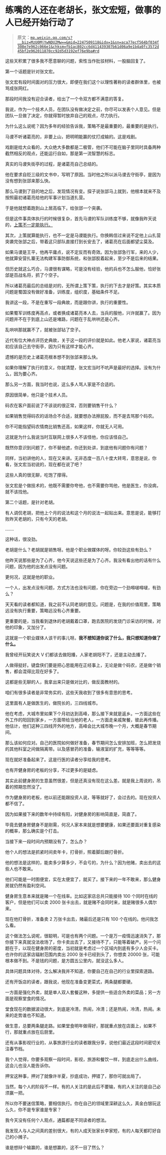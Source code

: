 # 练嘴的人还在老胡长，张文宏短，做事的人已经开始行动了

> 原文：[`mp.weixin.qq.com/s?__biz=MzU0MjYwNDU2Mw==&mid=2247509118&idx=1&sn=aca77ecf564bf034f308e7e962c066e1&chksm=fb1ac802cc6d411439307b61d06a9e1b4a0fc3572d45bf2e962011870cc92d5d3192ef76e9ba#rd`](http://mp.weixin.qq.com/s?__biz=MzU0MjYwNDU2Mw==&mid=2247509118&idx=1&sn=aca77ecf564bf034f308e7e962c066e1&chksm=fb1ac802cc6d411439307b61d06a9e1b4a0fc3572d45bf2e962011870cc92d5d3192ef76e9ba#rd)

这些天积累了很多我不愿意聊的问题，索性当作批驳材料，一股脑回复了。 

第一个话题是针对张文宏。 

张文宏有段时间面对的压力很大，即便在我们这个以理性著称的读者群体里，也被骂成张网红。 

那段时间我没有迎合读者，给出了一个令双方都不满意的答复。

我说，作为一个技术人员，在团队没有做决定之前，你尽可以发表个人意见。但是团队一旦做了决定，你就得暂时放弃自己的观点，尽力执行。

为什么这么说呢？因为多年的经验告诉我，策略不是最重要的，最重要的是执行。 

马谡不听诸葛亮的，非要上山，把明明能赢的仗打成输的。这是戏剧。 

戏剧是给大众看的，大众绝大多数都是二极管，他们不可能在脑子里同时具备两种截然相反的观点，还能运行自如，那是第一流智慧的标志。 

真实的马谡失街亭的过程，是诸葛亮自己总结的。 

他在要求自贬三级的文书中，写明了原因。当时他之所以派马谡去守街亭，是因为没有想到张郃来那么快。

那么马谡到了目的地之后，发现情况有变。探子说张郃马上就到，他根本就来不及按照最初诸葛亮给他的军事计划当道扎营。

于是他就想着跑到山上居高临下，给张郃一个突袭。 

但是这件事具体执行的时候很复杂，首先马谡的军队训练度不够，就像我昨天说的，[上策不一定能执行。](http://mp.weixin.qq.com/s?__biz=MzU0MjYwNDU2Mw==&mid=2247509113&idx=1&sn=b980eb3e66f9ea1472c59a704e32dcdb&chksm=fb1ac805cc6d41138c0774b8776f8ef380cb5e03476c49d32adad947f77332046704078bcbee&scene=21#wechat_redirect)

其次，上策就算能执行，也不一定是马谡能执行。你换韩信过来说不定他上山扎营突袭完张郃之后，带着这只部队直接打到长安去了，诸葛亮在后面都望尘莫及。 

如果马谡是王平，他再平庸点，说不定反而有奇效。因为张郃急行军，来的人少，他就算安营扎寨无法构建军事防御系统，和张郃胶着起来，至少不是后来的结果。 

但历史就这么巧合，马谡很有谋略，可是没有经验，他的兵也不怎么服他，恰好张郃是百战名将，抓了个空子。 

所以诸葛亮最后的总结是对的，无所谓上策下策，执行的下去才是好策。其实本质问题是蜀国没有做好准备，训练度，组织度，基础条件不足。

我讲这一段，不是在重写一段典故，而是跟你讲，执行的重要性。 

如果蜀军训练度再高点，或者换成诸葛亮本人去，当兵的服他，兴许就赢了。因为问题并不在于到底上山还是堵路，问题在于乱哄哄还是心齐。 

乱哄哄那就赢不了，就被张郃钻了空子。

近代有位大神点评历史典故，关于这一段的评价就是如此。他老人家说，诸葛亮当初应该自己去守街亭，因为只有这样才能心齐。 

遗憾的是历史上诸葛亮根本想不到张郃来那么快。

如果你理解了执行的意义，你就清楚，张文宏当时不吭声是最好的选择。没有为什么，因为要心齐。 

那么另一方面，我当时也说，这么多人骂人家是不合适的。 

原因很简单，他只是个技术人员。 

码农在客户面前说了不该说的很正常，否则要销售干什么？ 

如果销售觉得码农的话场合不合适，就要想办法擦屁股，而不是去骂那个码农。 

你不可能指望码农情商比销售还高，如果这样，你就无人可用。 

这就是为什么我说当时互联网上很多人不该怪他，你应该怪自己。 

既然你意识到问题了，你不替他遮，你还到处讲，到底他有问题你有问题？ 

同样，当初讲他的人，现在又来讲。无非态度一百八十度大转弯，意思是说，你看，张文宏当初说的，现在都在说了吧？

这些人真的很无聊，吃饱了撑得。 

张文宏是个做技术的，他既不需要你夸他，也不需要你骂他，他是医生，你没病，就不该找他。 

第二个话题，是针对老胡。 

有人调侃老胡，把他上个月的说法和这个月的说法一起贴出来。意思是说，能够打败昨天老胡的，只有今天的老胡。

.......

这种话，很没劲。

老胡是什么？老胡就是销售呀。他是个职业做媒体的呀。你较劲这些有劲么？ 

他昨天说那些是为了心齐，他今天说这些还是为了心齐。我没有看出他的话有什么问题，因为他的出发点没有问题。 

更何况，这就是他的职业。

一个人，出发点没有问题，方式方法也没有问题，你在旁边一个劲嘚啵嘚啵，有劲么？

天天看的读者都知道，我之前不认同老胡的意见。问题是，在我的价值观里，策略远没有执行重要，策略远没有心齐重要。

更重要的是，当我看到退休的老胡戴着口罩，跑去医院的发烧门诊采访的时候，对他的印象，又加分了。

这就是一个职业媒体人该干的事儿呀。**我不想知道你说了什么，我只想知道你做了什么。** 

我曾经开玩笑说大 V 们都该去做阳播，人家老胡阳不了，还是主动去播了。 

人做得挺好。键盘侠们要是把心思能用在正经事上，无论是做个码农，还是做个销售，都会混得比现在好多了。 

这都是些无聊的人，我拿出来只是做对比的，做反面教材的。 

咱们有很多读者是非常务实的，这些天我收到了很多有意思的思考。 

这里面有人是做医生的，做院长的，三四线城市。 

他在考虑，大城市里如果下个月初达到高峰，那么接下来就是返乡。一方面这些在外工作的阳回到家乡，一方面带给当地的老人，一方面走亲戚聚餐，彼此再传播。他估计，他们这种三四线开外的地方，高峰会比大城市晚一个月，大概是春节期间。 

那么该如何应对。自己的医院如何做好准备，春节期间怎么安排加班，怎么把发烧的其他科室之间做隔离带。以及感冒药的准备，输液室的扩充，等等等等。 

现在就好准备起来了。这是行医的读者分享给我的思考。

也有开健身房的老板的分享，不过更多的是疑虑。 

其实此前健身房的生意虽然很差，但是还真没有现在这么差。就是我上周说的，吊着的预期忽然没了。 

作为健身房的老板，他以前还能跟投资人说，等等就好了，会过去的。现在投资人都不信了。 

因为如果接下来的数年中持续有阳，对健身房的影响简直是，简直了。 

毕竟去健身房健身不是刚需，何况人家本来就是想要健康，如果还要面对重复感染的概率，那么确实是个打击。 

当接下来一段时间内预期没有了，怎么办？ 

他个人的想法是抓紧时间卖年卡，打骨折，照着脚后跟打骨折。 

他的想法是这样的，能卖多少算多少，不会亏的，为什么？因为他赌，卖出去的这些人也不敢来。 

他们可能是一时图便宜，实在太便宜了，就买了。接下来的一年不敢来，那么健身房就仍然有盈利空间。 

健身房生意本来就是赌一个在线率。比如这家店总共只能接待 100 个同时在线的客户，但是他们可以卖 2000 张卡出去，就是赌不会同时来，就是赌很多人偶尔来。

现在他打骨折，准备卖 2 万张卡出去，赌最后还是只有 100 个在线的。他问我怎么看。

这个做法怎么说呢，很聪明，可是也有两个问题。一个是万一疫情迅速消失了，那你接下来真就没法收场了，你卡卖出去了，又接待不了，只能等着破产。另一个问题在于，以现在健身房的密度，当初就是考虑过一个区域内到底有多少人会买卡。也许你的这家店辐射范围内卖出 2000 张卡已经到头了，你想卖 20000 张，可能根本做不到。不是钱的问题，是方圆五公里内，就没这么多人。

具体问题具体对待，怎么解决我并不知道，你要自己在自己的行业里探索道路。 

还有开饭店的读者，跟我说，他现在准备变更菜式，两条腿都要硬。 

一方面是强化外卖，就是单人双人套餐这种，多提供一些适合外卖的菜品；另一方面是观察堂食的情况。

堂食现在的数据波动很大，到底是冷清，热闹，冷清；还是热闹，冷清，热闹。未来的走势谁也不知道。 

做生意，总要两条腿走路。如果堂食明年做得好，那就重点放在店面上，如果不行，那就重点放在后厨里。 

还有从事影视行业的，从事旅游行业的读者跟我分享，说他们最近这段时间密切关注春节档。 

我个人觉得，你要多观察一段时间，影视，旅游和餐饮一样，到底走出什么曲线，这会儿也没人能告诉你。 

押宝这种事，押对了就像许半夏，抄底成功，押错了，那你可就出局了。 

当然，每个人的阶段不一样。有的人关注的是此后不要输，有的人关注的是自己必须赢一把。 

所以你不要迷信策略，要相信执行。你在自己的领域里深耕这么久，真金白银玩这么久，你不是专家谁是专家？ 

我今天没有任何个人观点，通篇都是不同读者的想法。 

我发现人与人之间真的差别很大，有的人成天张家长李家短，有的人每天都盯好自己的小摊子。

谁是想辩个输赢的，谁是想赢的，这不一目了然么？